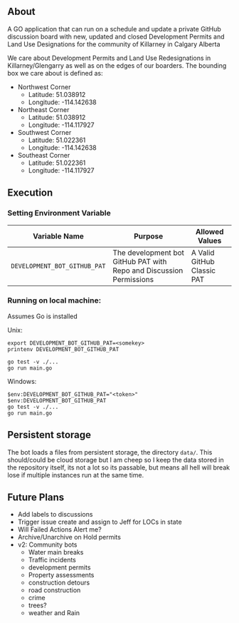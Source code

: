 
## About

A GO application that can run on a schedule and update a private GitHub discussion board with new, updated and closed Development Permits and Land Use Designations for the community of Killarney in Calgary Alberta



We care about Development Permits and Land Use Redesignations in Killarney/Glengarry as well as on the edges of our boarders. The bounding box we care about is defined as:

* Northwest Corner
  * Latitude:  51.038912
  * Longitude: -114.142638
* Northeast Corner
  * Latitude:  51.038912
  * Longitude: -114.117927
* Southwest Corner
  * Latitude:  51.022361
  * Longitude: -114.142638
* Southeast Corner
  * Latitude:  51.022361
  * Longitude: -114.117927

## Execution

### Setting Environment Variable

| Variable Name                  | Purpose                                                             | Allowed Values             |
| ------------------------------ | ------------------------------------------------------------------- | -------------------------- |
| `DEVELOPMENT_BOT_GITHUB_PAT`   | The development bot GitHub PAT with Repo and Discussion Permissions | A Valid GitHub Classic PAT |

### Running on local machine:

Assumes Go is installed

Unix:

```Shell
export DEVELOPMENT_BOT_GITHUB_PAT=<somekey>
printenv DEVELOPMENT_BOT_GITHUB_PAT

go test -v ./...
go run main.go
```

Windows:

```Shell
$env:DEVELOPMENT_BOT_GITHUB_PAT="<token>"
$env:DEVELOPMENT_BOT_GITHUB_PAT
go test -v ./...
go run main.go
```
## Persistent storage

The bot loads a files from persistent storage, the directory `data/`. This should/could be cloud storage but I am cheep so I keep the data stored in the repository itself, its not a lot so its passable, but means all hell will break lose if multiple instances run at the same time.

## Future Plans

* Add labels to discussions
* Trigger issue create and assign to Jeff for LOCs in <some> state
* Will Failed Actions Alert me?
* Archive/Unarchive on Hold permits
* v2: Community bots
  * Water main breaks
  * Traffic incidents
  * development permits
  * Property assessments
  * construction detours
  * road construction
  * crime
  * trees?
  * weather and Rain